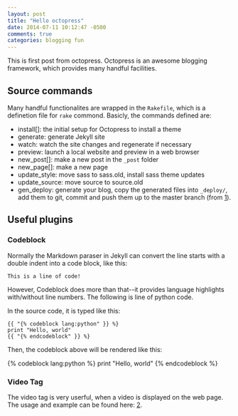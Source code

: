 ```yaml
---
layout: post
title: "Hello octopress"
date: 2014-07-11 10:12:47 -0500
comments: true
categories: blogging fun
---
```


This is first post from octopress. Octopress is an awesome blogging framework, which provides many handful facilities.

## Source commands

Many handful functionalites are wrapped in the `Rakefile`, which is a definetion file for `rake` commond. Basicly, the commands defined are:

  - install[]: the initial setup for Octopress to install a theme
  - generate: generate Jekyll site
  - watch: watch the site changes and regenerate if necessary
  - preview: launch a local website and preview in a web browser
  - new_post[]: make a new post in the `_post` folder
  - new_page[]: make a new page
  - update_style: move sass to sass.old, install sass theme updates
  - update_source: move source to source.old
  - gen_deploy: generate your blog, copy the generated files into `_deploy/`, add them to git, commit and push them up to the master branch (from [1]).

## Useful plugins

### Codeblock

Normally the Markdown paraser in Jekyll can convert the line starts with a double indent into a code block, like this:

    This is a line of code!

However, Codeblock does more than that--it provides language highlights with/without line numbers.
The following is line of python code.

In the source code, it is typed like this:


    {{ "{% codeblock lang:python" }} %}
    print "Hello, world"
    {{ "{% endcodeblock" }} %}

Then, the codeblock above will be rendered like this:

{% codeblock lang:python %}
print "Hello, world"
{% endcodeblock %}

### Video Tag

The video tag is very userful, when a video is displayed on the web page.
The usage and example can be found here: [2].

[1]: http://octopress.org/docs/deploying/github/ "Octopress Documentation"
[2]: http://octopress.org/docs/plugins/video-tag/ "Video Tag"
